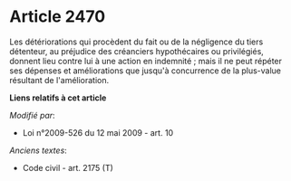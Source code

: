 # Article 2470

Les détériorations qui procèdent du fait ou de la négligence du tiers détenteur, au préjudice des créanciers hypothécaires ou
privilégiés, donnent lieu contre lui à une action en indemnité ; mais il ne peut répéter ses dépenses et améliorations que
jusqu'à concurrence de la plus-value résultant de l'amélioration.

**Liens relatifs à cet article**

_Modifié par_:

  - Loi n°2009-526 du 12 mai 2009 - art. 10

_Anciens textes_:

  - Code civil - art. 2175 (T)
